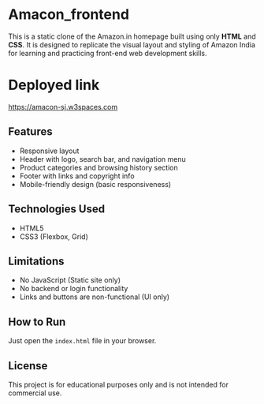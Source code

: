# Amacon_frontend
This is a static clone of the Amazon.in homepage built using only **HTML** and **CSS**. It is designed to replicate the visual layout and styling of Amazon India for learning and practicing front-end web development skills.

# Deployed link
https://amacon-sj.w3spaces.com

## Features

- Responsive layout
- Header with logo, search bar, and navigation menu
- Product categories and browsing history section
- Footer with links and copyright info
- Mobile-friendly design (basic responsiveness)

## Technologies Used

- HTML5
- CSS3 (Flexbox, Grid)

## Limitations

- No JavaScript (Static site only)
- No backend or login functionality
- Links and buttons are non-functional (UI only)

## How to Run

Just open the `index.html` file in your browser.

## License

This project is for educational purposes only and is not intended for commercial use.
